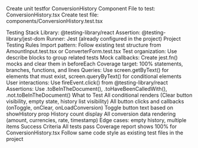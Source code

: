 Create unit testfor ConversionHistory Component
File to test: ConversionHistory.tsx
Create test file: components/ConversionHistory.test.tsx

Testing Stack
Library: @testing-library/react
Assertion: @testing-library/jest-dom
Runner: Jest (already configured in the project)
Project Testing Rules
Import pattern: Follow existing test structure from AmountInput.test.tsx or ConverterForm.test.tsx
Test organization: Use describe blocks to group related tests
Mock callbacks: Create jest.fn() mocks and clear them in beforeEach
Coverage target: 100% statements, branches, functions, and lines
Queries: Use screen.getByText() for elements that must exist, screen.queryByText() for conditional elements
User interactions: Use fireEvent.click() from @testing-library/react
Assertions: Use .toBeInTheDocument(), .toHaveBeenCalledWith(), .not.toBeInTheDocument()
What to Test
All conditional renders (Clear button visibility, empty state, history list visibility)
All button clicks and callbacks (onToggle, onClear, onLoadConversion)
Toggle button text based on showHistory prop
History count display
All conversion data rendering (amount, currencies, rate, timestamp)
Edge cases: empty history, multiple items
Success Criteria
All tests pass
Coverage report shows 100% for ConversionHistory.tsx
Follow same code style as existing test files in the project
